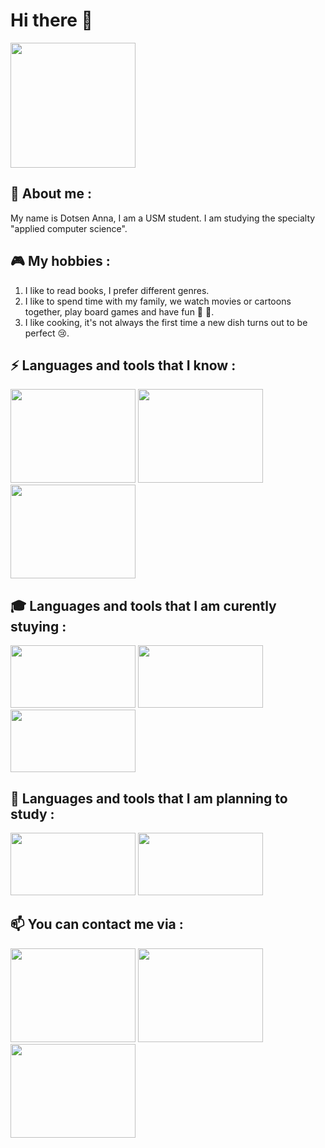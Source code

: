 # Hi there 👋
<img src="https://imgur.com/aacAi9z.png" height="200" width="200">  

## 💬 About me :  
My name is Dotsen Anna, I am a USM student. I am studying the specialty "applied computer science".
## 🎮 My hobbies :
1. I like to read books, I prefer different genres.
2. I like to spend time with my family, we watch movies or cartoons together, play board games and have fun 🧩 🎲.
3. I like cooking, it's not always the first time a new dish turns out to be perfect 😢.  
## ⚡ Languages and tools that I know : 
<img src="https://imgur.com/xh1DfRg.png" height="150" width="200">  <img src="https://imgur.com/ZC3OqrH.png" height="150" width="200">  <img src="https://imgur.com/VnMxeyW.png" height="150" width="200">
## 🎓 Languages and tools that I am curently stuying :
<img src="https://imgur.com/5i4Ph8U.png" height="100" width="200"> <img src="https://imgur.com/hlxwJfI.png" height="100" width="200" >  <img src="https://imgur.com/uiBJdCZ.png" height="100" width="200" > 
## 🔭 Languages and tools that I am planning to study :
<img src="https://imgur.com/EWiXKEH.png" height="100" width="200"> <img src="https://imgur.com/ONJFolD.png" height="100" width="200">
## 📫 You can contact me via :
<img src="https://imgur.com/kfT4Zus.png" height="150" width="200"> <img src="https://imgur.com/70UrGO0.png" height="150" width="200"> <img src="https://imgur.com/8MLrU8R.png" height="150" width="200">
